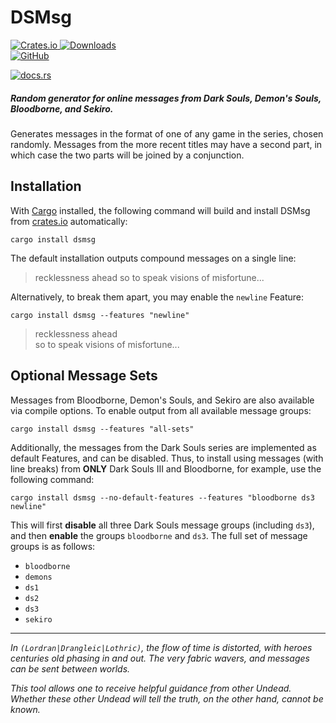 # DSMsg

[
![Crates.io](https://img.shields.io/crates/v/dsmsg?logo=rust&style=for-the-badge&label=crate)
![Downloads](https://img.shields.io/crates/d/dsmsg?style=flat-square)
](https://crates.io/crates/dsmsg)  
[
![GitHub](https://img.shields.io/github/repo-size/yaulendil/dsmsg?logo=github&style=for-the-badge&label=repo)
](https://github.com/yaulendil/dsmsg)

[
![docs.rs](https://docs.rs/dsmsg/badge.svg?style=for-the-badge)
](https://docs.rs/dsmsg)

##### Random generator for online messages from Dark Souls, Demon's Souls, Bloodborne, and Sekiro.

Generates messages in the format of one of any game in the series, chosen randomly. Messages from the more recent titles may have a second part, in which case the two parts will be joined by a conjunction.

## Installation

With [Cargo](https://github.com/rust-lang/cargo) installed, the following command will build and install DSMsg from [crates.io](https://crates.io) automatically:

```
cargo install dsmsg
```

The default installation outputs compound messages on a single line:

> recklessness ahead so to speak visions of misfortune...

Alternatively, to break them apart, you may enable the `newline` Feature:

```
cargo install dsmsg --features "newline"
```

> recklessness ahead  
> so to speak visions of misfortune...

## Optional Message Sets

Messages from Bloodborne, Demon's Souls, and Sekiro are also available via compile options. To enable output from all available message groups:

```
cargo install dsmsg --features "all-sets"
```

Additionally, the messages from the Dark Souls series are implemented as default Features, and can be disabled. Thus, to install using messages (with line breaks) from **ONLY** Dark Souls III and Bloodborne, for example, use the following command:

```
cargo install dsmsg --no-default-features --features "bloodborne ds3 newline"
```

This will first **disable** all three Dark Souls message groups (including `ds3`), and then **enable** the groups `bloodborne` and `ds3`. The full set of message groups is as follows:
- `bloodborne`
- `demons`
- `ds1`
- `ds2`
- `ds3`
- `sekiro`


---

*In `(Lordran|Drangleic|Lothric)`, the flow of time is distorted, with heroes centuries old phasing in and out. The very fabric wavers, and messages can be sent between worlds.*

*This tool allows one to receive helpful guidance from other Undead. Whether these other Undead will tell the truth, on the other hand, cannot be known.*
